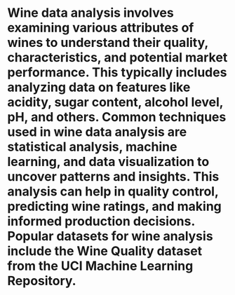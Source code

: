 # Wine data analysis involves examining various attributes of wines to understand their quality, characteristics, and potential market performance. This typically includes analyzing data on features like acidity, sugar content, alcohol level, pH, and others. Common techniques used in wine data analysis are statistical analysis, machine learning, and data visualization to uncover patterns and insights. This analysis can help in quality control, predicting wine ratings, and making informed production decisions. Popular datasets for wine analysis include the Wine Quality dataset from the UCI Machine Learning Repository.